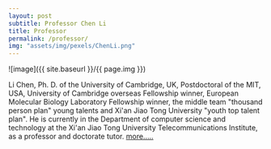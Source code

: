 ```yaml
---
layout: post
subtitle: Professor Chen Li
title: Professor
permalink: /professor/
img: "assets/img/pexels/ChenLi.png"
---
```


![image]({{ site.baseurl }}/{{ page.img }})

Li Chen, Ph. D. of the University of Cambridge, UK, Postdoctoral of the MIT, USA, University of Cambridge overseas Fellowship winner, European Molecular Biology Laboratory Fellowship winner, the middle team "thousand person plan" young talents and Xi'an Jiao Tong University "youth top talent plan". He is currently in the Department of computer science and technology at the Xi'an Jiao Tong University Telecommunications Institute, as a professor and doctorate tutor. [more.....](http://xjtu.chenli.group/portfolio/typography)
